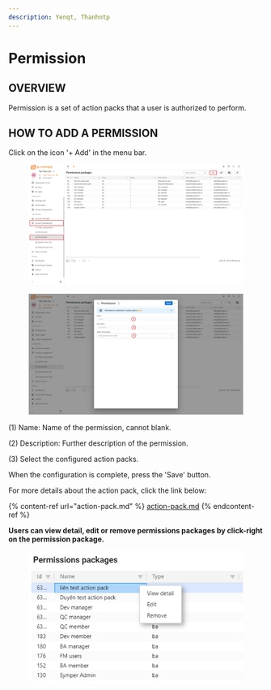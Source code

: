 ```yaml
---
description: Yenqt, Thanhntp
---
```


# Permission

## OVERVIEW

Permission is a set of action packs that a user is authorized to perform.

## HOW TO ADD A PERMISSION

Click on the icon '+ Add' in the menu bar.

<figure><img src="../../.gitbook/assets/6 (1).png" alt=""><figcaption></figcaption></figure>

<figure><img src="../../.gitbook/assets/7.png" alt=""><figcaption></figcaption></figure>

(1) Name: Name of the permission, cannot blank.

(2) Description: Further description of the permission.

(3) Select the configured action packs.

When the configuration is complete, press the 'Save' button.

For more details about the action pack, click the link below:

{% content-ref url="action-pack.md" %}
[action-pack.md](action-pack.md)
{% endcontent-ref %}

**Users can view detail, edit or remove permissions packages by click-right on the permission package.**

<figure><img src="../../.gitbook/assets/8.png" alt=""><figcaption></figcaption></figure>
